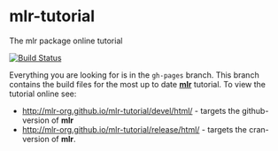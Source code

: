 # mlr-tutorial
The mlr package online tutorial

[![Build Status](https://travis-ci.org/mlr-org/mlr-tutorial.svg?branch=gh-pages)](https://travis-ci.org/mlr-org/mlr-tutorial)

Everything you are looking for is in the `gh-pages` branch.
This branch contains the build files for the most up to date **[mlr](https://github.com/berndbischl/mlr)** tutorial.
To view the tutorial online see:
 * http://mlr-org.github.io/mlr-tutorial/devel/html/ - targets the github-version of **mlr**
 * http://mlr-org.github.io/mlr-tutorial/release/html/ - targets the cran-version of **mlr**.
